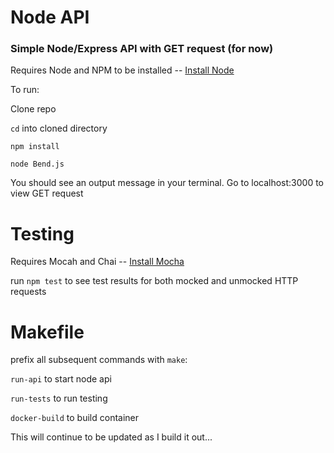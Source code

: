 # Node API

### Simple Node/Express API with GET request (for now)

Requires Node and NPM to be installed -- 
[Install Node](https://nodejs.org/en/)

To run:

Clone repo

`cd` into cloned directory

`npm install`

`node Bend.js`

You should see an output message in your terminal. Go to localhost:3000 to view GET request

# Testing

Requires Mocah and Chai -- [Install Mocha](https://mochajs.org/)

run `npm test` to see test results for both mocked and unmocked HTTP requests

# Makefile

prefix all subsequent commands with `make`:

`run-api` to start node api

`run-tests` to run testing

`docker-build` to build container

This will continue to be updated as I build it out...

